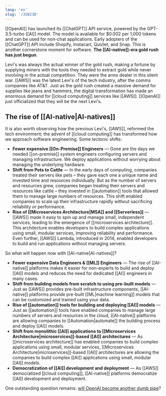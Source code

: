 ```yaml
---
lang: 'en'
slug: '/35B23B'
---
```


[[OpenAI]] has launched its [[ChatGPT]] API service, powered by the GPT-3.5-turbo [[AI]] model. The model is available for $0.002 per 1,000 tokens and can be used for non-chat applications. Early adopters of the [[ChatGPT]] API include Shopify, Instacart, Quizlet, and Snap. This is another cornerstone moment for software. **The [[AI-native]]-era gold rush has just begun**.

Levi's was always the actual winner of the gold rush, making a fortune by supplying miners with the tools they needed to extract gold while never involving in the actual competition. They were the arms dealer in this silent war. [[AWS]] was the latest Levi's of the tech industry, after the comms companies like AT&T. Just as the gold rush created a massive demand for supplies like jeans and hammers, the digital transformation has made an enormous demand for [[cloud computing]] services like [[AWS]]. [[OpenAI]] just officialized that they will be the next Levi's.

## The rise of [[AI-native|AI-natives]]

It is also worth observing how the previous Levi's, [[AWS]], reformed the tech environment; the advent of [[cloud computing]] has transformed how we approach software engineering. Some tectonic shifts:

- **Fewer expensive [[On-Premise]] Engineers** — Gone are the days we needed [[on-premise]] system engineers configuring servers and managing infrastructure. We deploy applications without worrying about managing the underlying hardware.
- **Shift from Pets to Cattle** — In the early days of computing, companies treated their servers like pets – they gave each one a unique name and invested time and resources individually. But as the number of servers and resources grew, companies began treating their servers and resources like cattle – they invested in [[automation]] tools that allowed them to manage large numbers of resources. This shift enabled companies to scale up their infrastructure rapidly without sacrificing reliability or performance.
- **Rise of [[Microservices Architecture|MSA]] and [[Serverless]]** — [[AWS]] made it easy to spin up and manage small, independent services, leading to the emergence of [[microservices architecture]]. This architecture enables developers to build complex applications using small, modular services, improving reliability and performance. Even further, [[AWS]] Lambda, introduced in 2014, enabled developers to build and run applications without managing servers.

So what will happen now with [[AI-native|AI-natives]]?

- **Fewer expensive Data Engineers & [[ML]] Engineers** — The rise of [[AI-native]] platforms makes it easier for non-experts to build and deploy [[AI]] models and reduces the need for dedicated [[AI]] engineers in many cases.
- **Shift from building models from scratch to using pre-built models** — Just as [[AWS]] provides pre-built infrastructure components, [[AI-native]] platforms provide pre-built [[ML|machine learning]] models that can be customized and trained using your data.
- **Rise of [[automation]] tools for building and deploying [[AI]] models** — Just as [[automation]] tools have enabled companies to manage large numbers of servers and resources in the cloud, [[AI-native]] platforms are allowing companies to [[Automation|automate]] the building process and deploy [[AI]] models.
- **Shift from monolithic [[AI]] applications to [[Microservices Architecture|microservices]]-based [[AI]] architectures** — As [[microservices architecture]] has enabled companies to build complex applications using small, modular services, [[Microservices Architecture|microservices]]-based [[AI]] architectures are allowing the companies to build complex [[AI]] applications using small, modular [[AI]] models.
- **Democratization of [[AI]] development and deployment** — As [[AWS]] democratized [[cloud computing]], [[AI-native]] platforms democratize [[AI]] development and deployment.

One outstanding question remains: [will OpenAI become another dumb pipe](https://matt-rickard.com/aws-is-not-a-dumb-pipe)?
